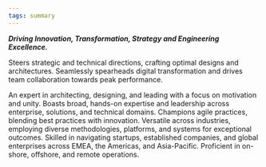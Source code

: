 ```yaml
---
tags: summary
---
```


<!-- **_Enterprise Technology Architect. Engineering / Technical Leader._** -->

**_Driving Innovation, Transformation, Strategy and Engineering Excellence._**

Steers strategic and technical directions, crafting optimal designs and architectures. Seamlessly spearheads digital transformation and drives team collaboration towards peak performance.

An expert in architecting, designing, and leading with a focus on motivation and unity. Boasts broad, hands-on expertise and leadership across enterprise, solutions, and technical domains. Champions agile practices, blending best practices with innovation. Versatile across industries, employing diverse methodologies, platforms, and systems for exceptional outcomes. Skilled in navigating startups, established companies, and global enterprises across EMEA, the Americas, and Asia-Pacific. Proficient in on-shore, offshore, and remote operations.

<!-- Guides strategic and technical direction. Devises optimal architectures and designs. Smoothly defines and accelerates digital transformation and integration. Leads and shapes collaborative teams to excellence. -->
<!---->
<!-- Architect, design, transform and strategise. Motivate, mentor, and unite teams to produce their best. Broad and extensive experience. Hands-on. Leadership. Design.  Enterprise, solutions and technical architecture. Operations. Management. Agile methodologies and ways of working. Uses best practices, but not at the expense of pragmatism, imagination and creativity. Experienced in diverse industries and products. Uses a variety of approaches, platforms, systems and frameworks to achieve excellence. Business experience with startups, established companies and global enterprises in EMEA, the Americas, and Asia-Pacific. On-shore, off-shore and remote. -->
